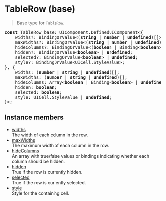 # TableRow (base)

> Base type for `TableRow`.

<pre class="docgen_signature"><b>const</b> TableRow_base: UIComponent.DefinedUIComponent&lt;{<br>    widths?: BindingOrValue&lt;(<b>string</b> | <b>number</b> | <b>undefined</b>)[]&gt; | <b>undefined</b>;<br>    maxWidths?: BindingOrValue&lt;(<b>string</b> | <b>number</b> | <b>undefined</b>)[]&gt; | <b>undefined</b>;<br>    hideColumns?: BindingOrValue&lt;(<b>boolean</b> | Binding&lt;<b>boolean</b>&gt; | <b>undefined</b>)[]&gt; | <b>undefined</b>;<br>    hidden?: BindingOrValue&lt;<b>boolean</b>&gt; | <b>undefined</b>;<br>    selected?: BindingOrValue&lt;<b>boolean</b>&gt; | <b>undefined</b>;<br>    style?: BindingOrValue&lt;UICell.StyleValue&gt;;<br>}, {<br>    widths: (<b>number</b> | <b>string</b> | <b>undefined</b>)[];<br>    maxWidths: (<b>number</b> | <b>string</b> | <b>undefined</b>)[];<br>    hideColumns: Array&lt;<b>boolean</b> | Binding&lt;<b>boolean</b>&gt; | <b>undefined</b>&gt;;<br>    hidden: <b>boolean</b>;<br>    selected: <b>boolean</b>;<br>    style: UICell.StyleValue | <b>undefined</b>;<br>}&gt;;</pre>

## Instance members

- [<!--{ref:property}-->widths](TableRow_base_widths.md) \
    The width of each column in the row.
- [<!--{ref:property}-->maxWidths](TableRow_base_maxWidths.md) \
    The maximum width of each column in the row.
- [<!--{ref:property}-->hideColumns](TableRow_base_hideColumns.md) \
    An array with true/false values or bindings indicating whether each column should be hidden.
- [<!--{ref:property}-->hidden](TableRow_base_hidden.md) \
    True if the row is currently hidden.
- [<!--{ref:property}-->selected](TableRow_base_selected.md) \
    True if the row is currently selected.
- [<!--{ref:property}-->style](TableRow_base_style.md) \
    Style for the containing cell.